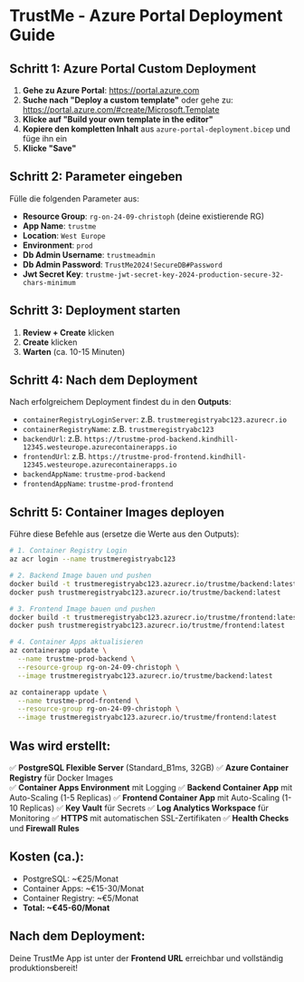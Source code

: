 # TrustMe - Azure Portal Deployment Guide

## Schritt 1: Azure Portal Custom Deployment

1. **Gehe zu Azure Portal**: https://portal.azure.com
2. **Suche nach "Deploy a custom template"** oder gehe zu: https://portal.azure.com/#create/Microsoft.Template
3. **Klicke auf "Build your own template in the editor"**
4. **Kopiere den kompletten Inhalt** aus `azure-portal-deployment.bicep` und füge ihn ein
5. **Klicke "Save"**

## Schritt 2: Parameter eingeben

Fülle die folgenden Parameter aus:

- **Resource Group**: `rg-on-24-09-christoph` (deine existierende RG)
- **App Name**: `trustme`
- **Location**: `West Europe`
- **Environment**: `prod`
- **Db Admin Username**: `trustmeadmin`
- **Db Admin Password**: `TrustMe2024!SecureDB#Password`
- **Jwt Secret Key**: `trustme-jwt-secret-key-2024-production-secure-32-chars-minimum`

## Schritt 3: Deployment starten

1. **Review + Create** klicken
2. **Create** klicken
3. **Warten** (ca. 10-15 Minuten)

## Schritt 4: Nach dem Deployment

Nach erfolgreichem Deployment findest du in den **Outputs**:

- `containerRegistryLoginServer`: z.B. `trustmeregistryabc123.azurecr.io`
- `containerRegistryName`: z.B. `trustmeregistryabc123`
- `backendUrl`: z.B. `https://trustme-prod-backend.kindhill-12345.westeurope.azurecontainerapps.io`
- `frontendUrl`: z.B. `https://trustme-prod-frontend.kindhill-12345.westeurope.azurecontainerapps.io`
- `backendAppName`: `trustme-prod-backend`
- `frontendAppName`: `trustme-prod-frontend`

## Schritt 5: Container Images deployen

Führe diese Befehle aus (ersetze die Werte aus den Outputs):

```bash
# 1. Container Registry Login
az acr login --name trustmeregistryabc123

# 2. Backend Image bauen und pushen
docker build -t trustmeregistryabc123.azurecr.io/trustme/backend:latest ./backend
docker push trustmeregistryabc123.azurecr.io/trustme/backend:latest

# 3. Frontend Image bauen und pushen
docker build -t trustmeregistryabc123.azurecr.io/trustme/frontend:latest ./frontend
docker push trustmeregistryabc123.azurecr.io/trustme/frontend:latest

# 4. Container Apps aktualisieren
az containerapp update \
  --name trustme-prod-backend \
  --resource-group rg-on-24-09-christoph \
  --image trustmeregistryabc123.azurecr.io/trustme/backend:latest

az containerapp update \
  --name trustme-prod-frontend \
  --resource-group rg-on-24-09-christoph \
  --image trustmeregistryabc123.azurecr.io/trustme/frontend:latest
```

## Was wird erstellt:

✅ **PostgreSQL Flexible Server** (Standard_B1ms, 32GB)
✅ **Azure Container Registry** für Docker Images  
✅ **Container Apps Environment** mit Logging
✅ **Backend Container App** mit Auto-Scaling (1-5 Replicas)
✅ **Frontend Container App** mit Auto-Scaling (1-10 Replicas)
✅ **Key Vault** für Secrets
✅ **Log Analytics Workspace** für Monitoring
✅ **HTTPS** mit automatischen SSL-Zertifikaten
✅ **Health Checks** und **Firewall Rules**

## Kosten (ca.):
- PostgreSQL: ~€25/Monat
- Container Apps: ~€15-30/Monat  
- Container Registry: ~€5/Monat
- **Total: ~€45-60/Monat**

## Nach dem Deployment:
Deine TrustMe App ist unter der **Frontend URL** erreichbar und vollständig produktionsbereit!
